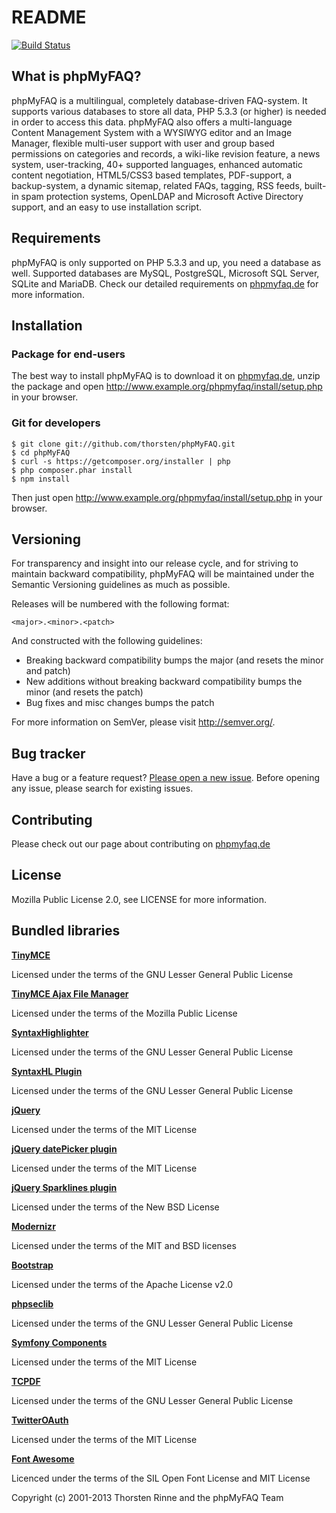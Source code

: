 # README

[![Build Status](https://secure.travis-ci.org/thorsten/phpMyFAQ.png?branch=2.8)](http://travis-ci.org/thorsten/phpMyFAQ)

## What is phpMyFAQ?

phpMyFAQ is a multilingual, completely database-driven FAQ-system. It supports
various databases to store all data, PHP 5.3.3 (or higher) is needed in order to
access this data. phpMyFAQ also offers a multi-language Content Management
System with a WYSIWYG editor and an Image Manager, flexible multi-user support
with user and group based permissions on categories and records, a wiki-like
revision feature, a news system, user-tracking, 40+ supported languages, enhanced
automatic content negotiation, HTML5/CSS3 based templates, PDF-support, a
backup-system, a dynamic sitemap, related FAQs, tagging, RSS feeds, built-in spam
protection systems, OpenLDAP and Microsoft Active Directory support, and an easy
to use installation script.


## Requirements

phpMyFAQ is only supported on PHP 5.3.3 and up, you need a database as well. Supported
databases are MySQL, PostgreSQL, Microsoft SQL Server, SQLite and MariaDB. Check our detailed
requirements on [phpmyfaq.de](http://www.phpmyfaq.de/requirements.php) for more information.


## Installation

### Package for end-users

The best way to install phpMyFAQ is to download it on [phpmyfaq.de](http://www.phpmyfaq.de/download.php),
unzip the package and open http://www.example.org/phpmyfaq/install/setup.php in your browser.

### Git for developers

    $ git clone git://github.com/thorsten/phpMyFAQ.git
    $ cd phpMyFAQ
    $ curl -s https://getcomposer.org/installer | php
    $ php composer.phar install
    $ npm install

Then just open http://www.example.org/phpmyfaq/install/setup.php in your browser.


## Versioning

For transparency and insight into our release cycle, and for striving to maintain backward compatibility,
phpMyFAQ will be maintained under the Semantic Versioning guidelines as much as possible.

Releases will be numbered with the following format:

`<major>.<minor>.<patch>`

And constructed with the following guidelines:

* Breaking backward compatibility bumps the major (and resets the minor and patch)
* New additions without breaking backward compatibility bumps the minor (and resets the patch)
* Bug fixes and misc changes bumps the patch

For more information on SemVer, please visit http://semver.org/.


## Bug tracker

Have a bug or a feature request? [Please open a new issue](https://github.com/thorsten/phpMyFAQ/issues).
Before opening any issue, please search for existing issues.


## Contributing

Please check out our page about contributing on [phpmyfaq.de](http://www.phpmyfaq.de/contribute.php)


## License

Mozilla Public License 2.0, see LICENSE for more information.


## Bundled libraries

**[TinyMCE](http://tinymce.moxiecode.com/)**  

Licensed under the terms of the GNU Lesser General Public License

**[TinyMCE Ajax File Manager](http://www.phpletter.com/Our-Projects/Tinymce-Ajax-File-Manager-Project/)**

Licensed under the terms of the Mozilla Public License

**[SyntaxHighlighter](http://alexgorbatchev.com/wiki/SyntaxHighlighter)**

Licensed under the terms of the GNU Lesser General Public License

**[SyntaxHL Plugin](http://github.com/RichGuk/syntaxhl)**

Licensed under the terms of the GNU Lesser General Public License

**[jQuery](http://jquery.com)**

Licensed under the terms of the MIT License

**[jQuery datePicker plugin](http://www.kelvinluck.com/)**

Licensed under the terms of the MIT License

**[jQuery Sparklines plugin](http://omnipotent.net/jquery.sparkline/)**

Licensed under the terms of the New BSD License

**[Modernizr](http://www.modernizr.com/)**

Licensed under the terms of the MIT and BSD licenses

**[Bootstrap](http://twitter.github.com/bootstrap/)**

Licensed under the terms of the Apache License v2.0

**[phpseclib](http://phpseclib.sourceforge.net/)**

Licensed under the terms of the GNU Lesser General Public License

**[Symfony Components](http://www.symfony.com)**

Licensed under the terms of the MIT License

**[TCPDF](http://www.tcpdf.org)**

Licensed under the terms of the GNU Lesser General Public License

**[TwitterOAuth](http://github.com/abraham/twitteroauth)**

Licensed under the terms of the MIT License

**[Font Awesome](http://fortawesome.github.com/Font-Awesome/)**

Licenced under the terms of the SIL Open Font License and MIT License



Copyright (c) 2001-2013 Thorsten Rinne and the phpMyFAQ Team